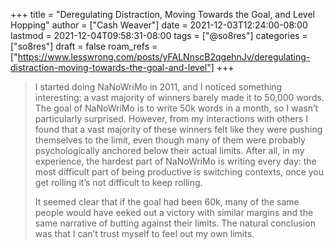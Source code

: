 +++
title = "Deregulating Distraction, Moving Towards the Goal, and Level Hopping"
author = ["Cash Weaver"]
date = 2021-12-03T12:24:00-08:00
lastmod = 2021-12-04T09:58:31-08:00
tags = ["@so8res"]
categories = ["so8res"]
draft = false
roam_refs = ["https://www.lesswrong.com/posts/yFALNnscB2qgehnJv/deregulating-distraction-moving-towards-the-goal-and-level"]
+++

> I started doing NaNoWriMo in 2011, and I noticed something interesting: a vast majority of winners barely made it to 50,000 words. The goal of NaNoWriMo is to write 50k words in a month, so I wasn’t particularly surprised. However, from my interactions with others I found that a vast majority of these winners felt like they were pushing themselves to the limit, even though many of them were probably psychologically anchored below their actual limits. After all, in my experience, the hardest part of NaNoWriMo is writing every day: the most difficult part of being productive is switching contexts, once you get rolling it’s not difficult to keep rolling.
>
> It seemed clear that if the goal had been 60k, many of the same people would have eeked out a victory with similar margins and the same narrative of butting against their limits. The natural conclusion was that I can’t trust myself to feel out my own limits.
